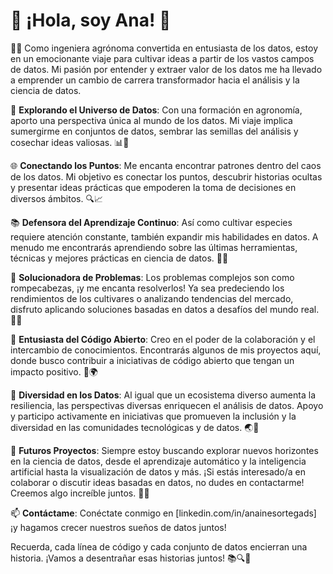 # 🌱 ¡Hola, soy Ana! 🌱

👩‍🌾 Como ingeniera agrónoma convertida en entusiasta de los datos, estoy en un emocionante viaje para cultivar ideas a partir de los vastos campos de datos. Mi pasión por entender y extraer valor de los datos me ha llevado a emprender un cambio de carrera transformador hacia el análisis y la ciencia de datos.

🔬 **Explorando el Universo de Datos**: Con una formación en agronomía, aporto una perspectiva única al mundo de los datos. Mi viaje implica sumergirme en conjuntos de datos, sembrar las semillas del análisis y cosechar ideas valiosas. 📊🌾

🌐 **Conectando los Puntos**: Me encanta encontrar patrones dentro del caos de los datos. Mi objetivo es conectar los puntos, descubrir historias ocultas y presentar ideas prácticas que empoderen la toma de decisiones en diversos ámbitos. 🔍📈

📚 **Defensora del Aprendizaje Continuo**: Así como cultivar especies requiere atención constante, también expandir mis habilidades en datos. A menudo me encontrarás aprendiendo sobre las últimas herramientas, técnicas y mejores prácticas en ciencia de datos. 🧠📖

🧩 **Solucionadora de Problemas**: Los problemas complejos son como rompecabezas, ¡y me encanta resolverlos! Ya sea predeciendo los rendimientos de los cultivares o analizando tendencias del mercado, disfruto aplicando soluciones basadas en datos a desafíos del mundo real. 🧩🔑

🚀 **Entusiasta del Código Abierto**: Creo en el poder de la colaboración y el intercambio de conocimientos. Encontrarás algunos de mis proyectos aquí, donde busco contribuir a iniciativas de código abierto que tengan un impacto positivo. 👥🌍

🌈 **Diversidad en los Datos**: Al igual que un ecosistema diverso aumenta la resiliencia, las perspectivas diversas enriquecen el análisis de datos. Apoyo y participo activamente en iniciativas que promueven la inclusión y la diversidad en las comunidades tecnológicas y de datos. 🌏🤝

🎯 **Futuros Proyectos**: Siempre estoy buscando explorar nuevos horizontes en la ciencia de datos, desde el aprendizaje automático y la inteligencia artificial hasta la visualización de datos y más. ¡Si estás interesado/a en colaborar o discutir ideas basadas en datos, no dudes en contactarme! Creemos algo increíble juntos. 🌠💬

📫 **Contáctame**: Conéctate conmigo en [linkedin.com/in/anainesortegads] ¡y hagamos crecer nuestros sueños de datos juntos!

Recuerda, cada línea de código y cada conjunto de datos encierran una historia. ¡Vamos a desentrañar esas historias juntos! 📚🔍🌟
